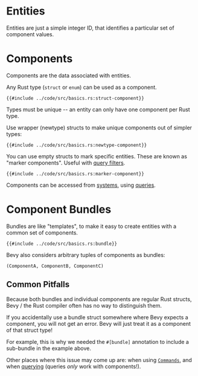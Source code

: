 # Entities

Entities are just a simple integer ID, that identifies a particular set of
component values.

# Components

Components are the data associated with entities.

Any Rust type (`struct` or `enum`) can be used as a component.

```rust,no_run,noplayground
{{#include ../code/src/basics.rs:struct-component}}
```

Types must be unique -- an entity can only have one component per Rust type.

Use wrapper (newtype) structs to make unique components out of simpler types:

```rust,no_run,noplayground
{{#include ../code/src/basics.rs:newtype-component}}
```

You can use empty structs to mark specific entities. These are known as "marker
components". Useful with [query filters](./queries.md#filter-by-component).

```rust,no_run,noplayground
{{#include ../code/src/basics.rs:marker-component}}
```

Components can be accessed from [systems](./systems.md), using [queries](./queries.md). 

# Component Bundles

Bundles are like "templates", to make it easy to create entities with a
common set of components.

```rust,no_run,noplayground
{{#include ../code/src/basics.rs:bundle}}
```

Bevy also considers arbitrary tuples of components as bundles:

```
(ComponentA, ComponentB, ComponentC)
```

## Common Pitfalls

Because both bundles and individual components are regular Rust structs,
Bevy / the Rust compiler often has no way to distinguish them.

If you accidentally use a bundle struct somewhere where Bevy expects a
component, you will not get an error. Bevy will just treat it as a component
of that struct type!

For example, this is why we needed the `#[bundle]` annotation to include a
sub-bundle in the example above.

Other places where this issue may come up are: when using
[`Commands`](./commands.md), and when [querying](./queries.md) (queries *only*
work with components!).
